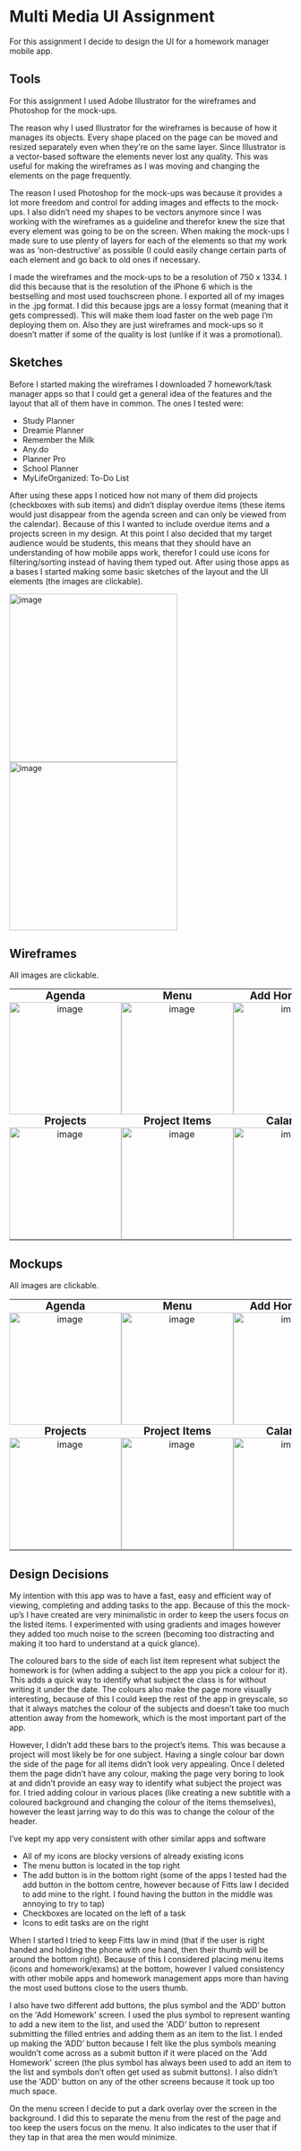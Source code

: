 <style>
  table{
  border: none;
  }
  td{
  padding: 0px;
  margin: 0px;
  border: none;
  text-align: center;
  }
  tr{
    border: none;
  }
  h3{
  padding: 0px;
  margin: 0px;
  }
  </style>

# Multi Media UI Assignment

For this assignment I decide to design the UI for a homework manager mobile app.

## Tools

For this assignment I used Adobe Illustrator for the wireframes and Photoshop for the mock-ups.

The reason why I used Illustrator for the wireframes is because of how it manages its objects. Every shape placed on the page can be moved and resized separately even when they're on the same layer. Since Illustrator is a vector-based software the elements never lost any quality. This was useful for making the wireframes as I was moving and changing the elements on the page frequently. 

The reason I used Photoshop for the mock-ups was because it provides a lot more freedom and control for adding images and effects to the mock-ups. I also didn’t need my shapes to be vectors anymore since I was working with the wireframes as a guideline and therefor knew the size that every element was going to be on the screen. When making the mock-ups I made sure to use plenty of layers for each of the elements so that my work was as ‘non-destructive’ as possible (I could easily change certain parts of each element and go back to old ones if necessary.

I made the wireframes and the mock-ups to be a resolution of 750 x 1334. I did this because that is the resolution of the iPhone 6 which is the bestselling and most used touchscreen phone. I exported all of my images in the .jpg format. I did this because jpgs are a lossy format (meaning that it gets compressed). This will make them load faster on the web page I’m deploying them on. Also they are just wireframes and mock-ups so it doesn’t matter if some of the quality is lost (unlike if it was a promotional).


## Sketches

Before I started making the wireframes I downloaded 7 homework/task manager apps so that I could get a general idea of the features and the layout that all of them have in common. The ones I tested were:
- Study Planner
- Dreamie Planner
- Remember the Milk
- Any.do
- Planner Pro
- School Planner
- MyLifeOrganized: To-Do List

After using these apps I noticed how not many of them did projects (checkboxes with sub items) and didn’t display overdue items (these items would just disappear from the agenda screen and can only be viewed from the calendar). Because of this I wanted to include overdue items and a projects screen in my design. At this point I also decided that my target audience would be students, this means that they should have an understanding of how mobile apps work, therefor I could use icons for filtering/sorting instead of having them typed out. After using those apps as a bases I started making some basic sketches of the layout and the UI elements (the images are clickable).


<a href="imgs/multimedia/sketches/Scan1.jpg">
<img src="imgs/multimedia/sketches/Scan1.jpg" alt="image" width="300"/>
 </a>
 <a href="imgs/multimedia/sketches/Scan2.jpg">
<img src="imgs/multimedia/sketches/Scan2.jpg" alt="image" width="300"/>
 </a>

## Wireframes
All images are clickable.

<table>
  <tr>
    <td>
      <h3>Agenda</h3>
        <a href="imgs/multimedia/wireframes/Wireframe-Homework.jpg">
          <img src="imgs/multimedia/wireframes/Wireframe-Homework.jpg" alt="image" width="200" />
        </a>
    </td>
    <td>
      <h3>Menu</h3>
        <a href="imgs/multimedia/wireframes/Wireframe-Menu.jpg">
          <img src="imgs/multimedia/wireframes/Wireframe-Menu.jpg" alt="image" width="200"/>
        </a>
    </td>
    <td>
      <h3>Add Homework</h3>
        <a href="imgs/multimedia/wireframes/Wireframe-AddHomework.jpg">
          <img src="imgs/multimedia/wireframes/Wireframe-AddHomework.jpg" alt="image" width="200"/>
        </a>
    </td>
  </tr>
  
  <tr>
    <td>
      <h3>Projects</h3>
        <a href="imgs/multimedia/wireframes/Wireframe-Projects.jpg">
          <img src="imgs/multimedia/wireframes/Wireframe-Projects.jpg" alt="image" width="200"/>
        </a>
    </td>
    <td>
      <h3>Project Items</h3>
        <a href="imgs/multimedia/wireframes/Wireframe-ProjectItems.jpg">
          <img src="imgs/multimedia/wireframes/Wireframe-ProjectItems.jpg" alt="image" width="200"/>
        </a>
    </td>
    <td>
      <h3>Calander</h3>
        <a href="imgs/multimedia/wireframes/Wireframe-Calander.jpg">
          <img src="imgs/multimedia/wireframes/Wireframe-Calander.jpg" alt="image" width="200"/>
        </a>
    </td>
  </tr>
</table>

## Mockups
All images are clickable.

<table>
  <tr>
    <td>
      <h3>Agenda</h3>
        <a href="imgs/multimedia/mockups/Mockup-Homework.jpg">
          <img src="imgs/multimedia/mockups/Mockup-Homework.jpg" alt="image" width="200"/>
        </a>
    </td>
    <td>
      <h3>Menu</h3>
        <a href="imgs/multimedia/mockups/Mockup-Menu.jpg">
          <img src="imgs/multimedia/mockups/Mockup-Menu.jpg" alt="image" width="200">
        </a>
    </td>
    <td>
      <h3>Add Homework</h3>
        <a href="imgs/multimedia/mockups/Mockup-AddHomework.jpg">
          <img src="imgs/multimedia/mockups/Mockup-AddHomework.jpg" alt="image" width="200">
        </a>
    </td>
  </tr>
  
  <tr>
    <td>
      <h3>Projects</h3>
        <a href="imgs/multimedia/mockups/Mockup-Projects.jpg">
          <img src="imgs/multimedia/mockups/Mockup-Projects.jpg" alt="image" width="200">
        </a>
    </td>
    <td>
      <h3>Project Items</h3>
        <a href="imgs/multimedia/mockups/Mockup-ProjectItems.jpg">
          <img src="imgs/multimedia/mockups/Mockup-ProjectItems.jpg" alt="image" width="200">
        </a>
    </td>
    <td>
      <h3>Calander</h3>
        <a href="imgs/multimedia/mockups/Mockup-Calander.jpg">
          <img src="imgs/multimedia/mockups/Mockup-Calander.jpg" alt="image" width="200">
      </a>
    </td>
  </tr>
</table>

## Design Decisions

My intention with this app was to have a fast, easy and efficient way of viewing, completing and adding tasks to the app. Because of this the mock-up’s I have created are very minimalistic in order to keep the users focus on the listed items. I experimented with using gradients and images however they added too much noise to the screen (becoming too distracting and making it too hard to understand at a quick glance).

The coloured bars to the side of each list item represent what subject the homework is for (when adding a subject to the app you pick a colour for it). This adds a quick way to identify what subject the class is for without writing it under the date. The colours also make the page more visually interesting, because of this I could keep the rest of the app in greyscale, so that it always matches the colour of the subjects and doesn’t take too much attention away from the homework, which is the most important part of the app.

However, I didn’t add these bars to the project’s items. This was because a project will most likely be for one subject. Having a single colour bar down the side of the page for all items didn’t look very appealing. Once I deleted them the page didn’t have any colour, making the page very boring to look at and didn’t provide an easy way to identify what subject the project was for. I tried adding colour in various places (like creating a new subtitle with a coloured background and changing the colour of the items themselves), however the least jarring way to do this was to change the colour of the header.

I’ve kept my app very consistent with other similar apps and software
-	All of my icons are blocky versions of already existing icons
-	The menu button is located in the top right
-	The add button is in the bottom right (some of the apps I tested had the add button in the bottom centre, however because of Fitts law I decided to add mine to the right. I found having the button in the middle was annoying to try to tap)
- Checkboxes are located on the left of a task
- Icons to edit tasks are on the right

When I started I tried to keep Fitts law in mind (that if the user is right handed and holding the phone with one hand, then their thumb will be around the bottom right). Because of this I considered placing menu items (icons and homework/exams) at the bottom, however I valued consistency with other mobile apps and homework management apps more than having the most used buttons close to the users thumb. 

I also have two different add buttons, the plus symbol and the ‘ADD’ button on the 'Add Homework' screen. I used the plus symbol to represent wanting to add a new item to the list, and used the 'ADD' button to represent submitting the filled entries and adding them as an item to the list. I ended up making the ‘ADD’ button because I felt like the plus symbols meaning wouldn’t come across as a submit button if it were placed on the 'Add Homework' screen (the plus symbol has always been used to add an item to the list and symbols don’t often get used as submit buttons). I also didn’t use the 'ADD' button on any of the other screens because it took up too much space.

On the menu screen I decide to put a dark overlay over the screen in the background. I did this to separate the menu from the rest of the page and too keep the users focus on the menu. It also indicates to the user that if they tap in that area the men would minimize.

